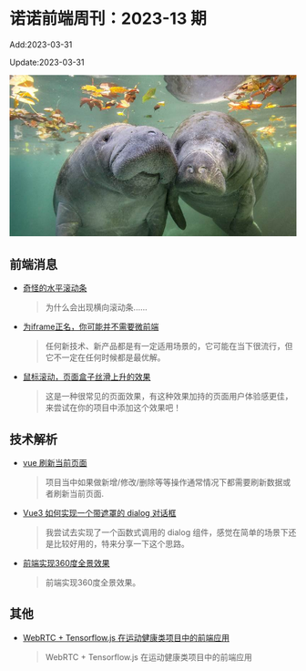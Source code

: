 <!--
 * @Description: weekly-13
 * @Author: zoeblow
 * @Email: zoeblow@gmail.com
 * @Date: 2023-01-01 17:20:35
 * @LastEditors: zoeblow
 * @LastEditTime: 2023-03-31 17:41:32
 * @FilePath: \nuofe-weekly1\2023\weekly-13.md
 -->

# 诺诺前端周刊：2023-13 期

Add:2023-03-31

Update:2023-03-31

![202313](../images/2023/202313.jpg)

## 前端消息

- [奇怪的水平滚动条](https://juejin.cn/post/7205092009262268477)

  > 为什么会出现横向滚动条......

- [为iframe正名，你可能并不需要微前端](https://juejin.cn/post/7185070739064619068)

  > 任何新技术、新产品都是有一定适用场景的，它可能在当下很流行，但它不一定在任何时候都是最优解。

- [鼠标滚动，页面盒子丝滑上升的效果](https://juejin.cn/post/7196680194987769912)

  > 这是一种很常见的页面效果，有这种效果加持的页面用户体验感更佳，来尝试在你的项目中添加这个效果吧！

## 技术解析

- [vue 刷新当前页面](https://juejin.cn/post/7188103333440127037)

  > 项目当中如果做新增/修改/删除等等操作通常情况下都需要刷新数据或者刷新当前页面.

- [Vue3 如何实现一个带遮罩的 dialog 对话框](https://juejin.cn/post/7182585412508975165)

  > 我尝试去实现了一个函数式调用的 dialog 组件，感觉在简单的场景下还是比较好用的，特来分享一下这个思路。

- [前端实现360度全景效果](https://juejin.cn/post/7213362932422393893)

  > 前端实现360度全景效果。

## 其他

- [WebRTC + Tensorflow.js 在运动健康类项目中的前端应用](https://mp.weixin.qq.com/s/alck55e0Q6bBJWFuoy_Y3Q)

  > WebRTC + Tensorflow.js 在运动健康类项目中的前端应用
